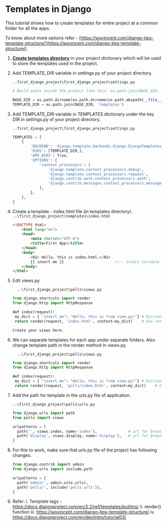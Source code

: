 # Templates in Django

This tutorial shows how to create templates for entire project at a common folder for all the apps.

To know about more options refer - [https://wsvincent.com/django-tips-template-structure/](https://wsvincent.com/django-tips-template-structure/)

1. **<u>Create templates directory</u>** in your project dictionary which will be used to store the templates used in the project.

   

2. Add TEMPLATE_DIR variable in settings.py of your project directory.

   `..first_django_project\first_django_project\settings.py`

   ```python
   # Build paths inside the project like this: os.path.join(BASE_DIR, ...)
   
   BASE_DIR = os.path.dirname(os.path.dirname(os.path.abspath(__file__)))
   TEMPLATE_DIR = os.path.join(BASE_DIR, 'templates')                    # Add here
   ```

   

3. Add TEMPLATE_DIR variable in TEMPLATES dictionary under the key DIR in settings.py of your project directory.

   `..first_django_project\first_django_project\settings.py`

   

   ```python
   TEMPLATES = [
       {
           'BACKEND': 'django.template.backends.django.DjangoTemplates',
           'DIRS': [TEMPLATE_DIR,],                                      # Add here
           'APP_DIRS': True,
           'OPTIONS': {
               'context_processors': [
                   'django.template.context_processors.debug',
                   'django.template.context_processors.request',
                   'django.contrib.auth.context_processors.auth',
                   'django.contrib.messages.context_processors.messages',
               ],
           },
       },
   ]
   ```

4. Create a template - index.html file (in templates directory).
   `..\first_django_project\templates\index.html`

   ```html
   <!DOCTYPE html>
       <html lang="en">
       <head>
           <meta charset="UTF-8">
           <title>First App</title>
       </head>
       <body>
           <h1> Hello, this is index.html.</h1>
           {{ insert_me }}                       <!-- Inject variable here -->
       </body>
   </html>
   ```

   
   
   

5. Edit views.py

   `  ..\first_django_project\polls\views.py`
   
   ```python
   from django.shortcuts import render
   from django.http import HttpResponse
   
   def index(request):
   	my_dict = { "insert_me": "Hello, this is from view.py!"} # Dictionary contains key same as variable injected in template file. Its value contains the contents.
   	return render(request, 'index.html', context=my_dict)    # Use render method
   
   Create your views here.
   ```
   
   

6. We can separate templates for each app under separate folders. 
   Also change template path in the render method in views.py.

   `  ..\first_django_project\polls\views.py`

   ```python
   from django.shortcuts import render
   from django.http import HttpResponse
   
   def index(request):
   	my_dict = { "insert_me": "Hello, this is from view.py!"} # Dictionary contains key same as variable injected in template file. Its value contains the contents.
   	return render(request, 'polls/index.html', context=my_dict)    # Use render method
   ```

   

7. Add the path for template in the urls.py file of application.

   `..\first_django_project\polls\urls.py`

   ```python
   from django.urls import path
   from polls import views
   
   urlpatterns = [
     path('', views.index, name='index'),              # url for browser - http://127.0.0.1:8080/polls
     path('display', views.display, name='display'),   # url for browser - http://127.0.0.1:8080/polls/display
   ]
   ```

8. For this to work, make sure that urls.py file of the project has following changes.

   ```python
   from django.contrib import admin
   from django.urls import include,path
   
   urlpatterns = [
     path('admin/', admin.site.urls),
     path('polls/', include('polls.urls')),
   ]
   ```

9. Refer: 
   i. Template tags - https://docs.djangoproject.com/en/2.2/ref/templates/builtins/
   ii. render() function
   iii. https://wsvincent.com/django-tips-template-structure/
   iv. https://docs.djangoproject.com/en/dev/intro/tutorial03/

